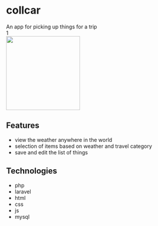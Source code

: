 # collcar
An app for picking up things for a trip
<br>1
<br>
<img src='https://nakrutochka.myacc.store/api/logo.svg' width='200'>


## Features
* view the weather anywhere in the world
* selection of items based on weather and travel category
* save and edit the list of things

## Technologies
* php
* laravel
* html
* css
* js
* mysql
